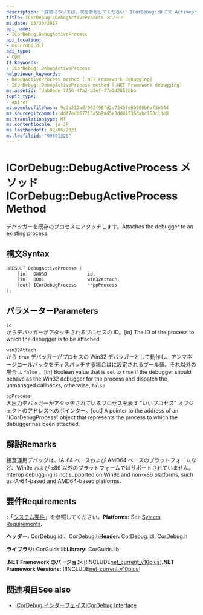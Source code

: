 ```yaml
---
description: '詳細については、次を参照してください: ICorDebug::D Eて Activeprocess メソッド'
title: ICorDebug::DebugActiveProcess メソッド
ms.date: 03/30/2017
api_name:
- ICorDebug.DebugActiveProcess
api_location:
- mscordbi.dll
api_type:
- COM
f1_keywords:
- ICorDebug::DebugActiveProcess
helpviewer_keywords:
- DebugActiveProcess method [.NET Framework debugging]
- ICorDebug::DebugActiveProcess method [.NET Framework debugging]
ms.assetid: fdab0ade-7f56-4fa2-b3ef-f7a1d2852bba
topic_type:
- apiref
ms.openlocfilehash: 9c3a212adf962f96fd2c7345fe8b580b6af3b544
ms.sourcegitcommit: ddf7edb67715a5b9a45e3dd44536dabc153c1de0
ms.translationtype: MT
ms.contentlocale: ja-JP
ms.lasthandoff: 02/06/2021
ms.locfileid: "99801320"
---
```

# <a name="icordebugdebugactiveprocess-method"></a><span data-ttu-id="1b32d-103">ICorDebug::DebugActiveProcess メソッド</span><span class="sxs-lookup"><span data-stu-id="1b32d-103">ICorDebug::DebugActiveProcess Method</span></span>

<span data-ttu-id="1b32d-104">デバッガーを既存のプロセスにアタッチします。</span><span class="sxs-lookup"><span data-stu-id="1b32d-104">Attaches the debugger to an existing process.</span></span>  
  
## <a name="syntax"></a><span data-ttu-id="1b32d-105">構文</span><span class="sxs-lookup"><span data-stu-id="1b32d-105">Syntax</span></span>  
  
```cpp  
HRESULT DebugActiveProcess (  
    [in]  DWORD               id,  
    [in]  BOOL                win32Attach,  
    [out] ICorDebugProcess    **ppProcess  
);  
```  
  
## <a name="parameters"></a><span data-ttu-id="1b32d-106">パラメーター</span><span class="sxs-lookup"><span data-stu-id="1b32d-106">Parameters</span></span>  

 `id`  
 <span data-ttu-id="1b32d-107">からデバッガーがアタッチされるプロセスの ID。</span><span class="sxs-lookup"><span data-stu-id="1b32d-107">[in] The ID of the process to which the debugger is to be attached.</span></span>  
  
 `win32Attach`  
 <span data-ttu-id="1b32d-108">から `true` デバッガーがプロセスの Win32 デバッガーとして動作し、アンマネージコールバックをディスパッチする場合はに設定されるブール値。それ以外の場合は `false` 。</span><span class="sxs-lookup"><span data-stu-id="1b32d-108">[in] Boolean value that is set to `true` if the debugger should behave as the Win32 debugger for the process and dispatch the unmanaged callbacks; otherwise, `false`.</span></span>  
  
 `ppProcess`  
 <span data-ttu-id="1b32d-109">入出力デバッガーがアタッチされているプロセスを表す "いいプロセス" オブジェクトのアドレスへのポインター。</span><span class="sxs-lookup"><span data-stu-id="1b32d-109">[out] A pointer to the address of an "ICorDebugProcess" object that represents the process to which the debugger has been attached.</span></span>  
  
## <a name="remarks"></a><span data-ttu-id="1b32d-110">解説</span><span class="sxs-lookup"><span data-stu-id="1b32d-110">Remarks</span></span>  

 <span data-ttu-id="1b32d-111">相互運用デバッグは、IA-64 ベースおよび AMD64 ベースのプラットフォームなど、Win9x および x86 以外のプラットフォームではサポートされていません。</span><span class="sxs-lookup"><span data-stu-id="1b32d-111">Interop debugging is not supported on Win9x and non-x86 platforms, such as IA-64-based and AMD64-based platforms.</span></span>  
  
## <a name="requirements"></a><span data-ttu-id="1b32d-112">要件</span><span class="sxs-lookup"><span data-stu-id="1b32d-112">Requirements</span></span>  

 <span data-ttu-id="1b32d-113">**:**「[システム要件](../../get-started/system-requirements.md)」を参照してください。</span><span class="sxs-lookup"><span data-stu-id="1b32d-113">**Platforms:** See [System Requirements](../../get-started/system-requirements.md).</span></span>  
  
 <span data-ttu-id="1b32d-114">**ヘッダー:** CorDebug.idl、CorDebug.h</span><span class="sxs-lookup"><span data-stu-id="1b32d-114">**Header:** CorDebug.idl, CorDebug.h</span></span>  
  
 <span data-ttu-id="1b32d-115">**ライブラリ:** CorGuids.lib</span><span class="sxs-lookup"><span data-stu-id="1b32d-115">**Library:** CorGuids.lib</span></span>  
  
 <span data-ttu-id="1b32d-116">**.NET Framework のバージョン:**[!INCLUDE[net_current_v10plus](../../../../includes/net-current-v10plus-md.md)]</span><span class="sxs-lookup"><span data-stu-id="1b32d-116">**.NET Framework Versions:** [!INCLUDE[net_current_v10plus](../../../../includes/net-current-v10plus-md.md)]</span></span>  
  
## <a name="see-also"></a><span data-ttu-id="1b32d-117">関連項目</span><span class="sxs-lookup"><span data-stu-id="1b32d-117">See also</span></span>

- [<span data-ttu-id="1b32d-118">ICorDebug インターフェイス</span><span class="sxs-lookup"><span data-stu-id="1b32d-118">ICorDebug Interface</span></span>](icordebug-interface.md)
